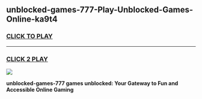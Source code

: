 
## unblocked-games-777-Play-Unblocked-Games-Online-ka9t4
<h3>
<a href="https://premium76.site?title=unblocked-games-777&ref=24A">CLICK TO PLAY</a></h3>
<hr>

<h3>
<a href="https://premium76.site?title=unblocked-games-777&ref=24A">CLICK 2 PLAY</a>
  
</h3>

<a href="https://premium76.site?title=unblocked-games-777&ref=24A"><img src="https://clearcache.store/games.png"></a>


**unblocked-games-777 games unblocked: Your Gateway to Fun and Accessible Online Gaming**
